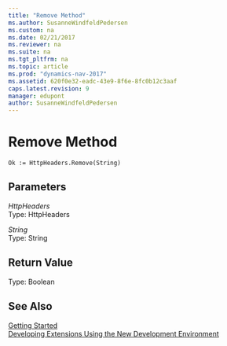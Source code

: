 ```yaml
---
title: "Remove Method"
ms.author: SusanneWindfeldPedersen
ms.custom: na
ms.date: 02/21/2017
ms.reviewer: na
ms.suite: na
ms.tgt_pltfrm: na
ms.topic: article
ms.prod: "dynamics-nav-2017"
ms.assetid: 620f0e32-eadc-43e9-8f6e-8fc0b12c3aaf
caps.latest.revision: 9
manager: edupont
author: SusanneWindfeldPedersen
---
```


# Remove Method
```
Ok := HttpHeaders.Remove(String)
```
## Parameters
*HttpHeaders*  
Type: HttpHeaders

*String*  
Type: String

## Return Value
Type: Boolean

## See Also
[Getting Started](newdev-get-started.md)  
[Developing Extensions Using the New Development Environment](newdev-dev-overview.md)
